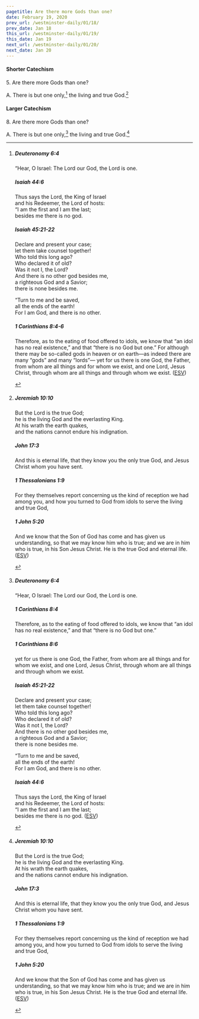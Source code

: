 ```yaml
---
pagetitle: Are there more Gods than one?
date: February 19, 2020
prev_url: /westminster-daily/01/18/
prev_date: Jan 18
this_url: /westminster-daily/01/19/
this_date: Jan 19
next_url: /westminster-daily/01/20/
next_date: Jan 20
---
```


#### Shorter Catechism

5\. Are there more Gods than one?

A. There is but one only,[^fnref:wsc1] the living and true God.[^fnref:wsc2]


[^fnref:wsc1]: <div class="esv"><h5>Deuteronomy 6:4</h5> <div class="esv-text"><p id="p05006004.01-1">&#8220;Hear, O Israel: The <span class="small-caps">Lord</span> our God, the <span class="small-caps">Lord</span> is one.</p> </div><h5>Isaiah 44:6</h5> <div class="esv-text"> <div class="block-indent"> <p class="line-group" id="p23044006.07-2">Thus says the <span class="small-caps">Lord</span>, the King of Israel<br /> <span class="indent"></span>and his Redeemer, the <span class="small-caps">Lord</span> of hosts:<br /> &#8220;I am the first and I am the last;<br /> <span class="indent"></span>besides me there is no god.</p> </div> </div><h5>Isaiah 45:21-22</h5> <div class="esv-text"><div class="block-indent"> <p class="line-group" id="p23045021.01-3">Declare and present your case;<br /> <span class="indent"></span>let them take counsel together!<br /> Who told this long ago?<br /> <span class="indent"></span>Who declared it of old?<br /> Was it not I, the <span class="small-caps">Lord</span>?<br /> <span class="indent"></span>And there is no other god besides me,<br /> a righteous God and a Savior;<br /> <span class="indent"></span>there is none besides me.</p>  <p class="line-group" id="p23045022.01-3">&#8220;Turn to me and be saved,<br /> <span class="indent"></span>all the ends of the earth!<br /> <span class="indent"></span>For I am God, and there is no other.</p> </div> </div><h5>1 Corinthians 8:4-6</h5> <div class="esv-text"><p id="p46008004.01-4">Therefore, as to the eating of food offered to idols, we know that &#8220;an idol has no real existence,&#8221; and that &#8220;there is no God but one.&#8221; For although there may be so-called gods in heaven or on earth&#8212;as indeed there are many &#8220;gods&#8221; and many &#8220;lords&#8221;&#8212; yet for us there is one God, the Father, from whom are all things and for whom we exist, and one Lord, Jesus Christ, through whom are all things and through whom we exist.  (<a href="http://www.esv.org" class="copyright">ESV</a>)</p> </div> </div>

[^fnref:wsc2]: <div class="esv"><h5>Jeremiah 10:10</h5> <div class="esv-text"><div class="block-indent"> <p class="line-group" id="p24010010.01-1">But the <span class="small-caps">Lord</span> is the true God;<br /> <span class="indent"></span>he is the living God and the everlasting King.<br /> At his wrath the earth quakes,<br /> <span class="indent"></span>and the nations cannot endure his indignation.</p> </div> </div><h5>John 17:3</h5> <div class="esv-text"><p id="p43017003.01-2"><span class="woc">And this is eternal life, that they know you the only true God, and Jesus Christ whom you have sent.</span></p> </div><h5>1 Thessalonians 1:9</h5> <div class="esv-text"><p id="p52001009.01-3">For they themselves report concerning us the kind of reception we had among you, and how you turned to God from idols to serve the living and true God,</p> </div><h5>1 John 5:20</h5> <div class="esv-text"><p id="p62005020.01-4">And we know that the Son of God has come and has given us understanding, so that we may know him who is true; and we are in him who is true, in his Son Jesus Christ. He is the true God and eternal life.  (<a href="http://www.esv.org" class="copyright">ESV</a>)</p> </div> </div>


#### Larger Catechism

8\. Are there more Gods than one?

A. There is but one only,[^fnref:wlc1] the living and true God.[^fnref:wlc2]


[^fnref:wlc1]: <div class="esv"><h5>Deuteronomy 6:4</h5> <div class="esv-text"><p id="p05006004.01-1">&#8220;Hear, O Israel: The <span class="small-caps">Lord</span> our God, the <span class="small-caps">Lord</span> is one.</p> </div><h5>1 Corinthians 8:4</h5> <div class="esv-text"><p id="p46008004.01-2">Therefore, as to the eating of food offered to idols, we know that &#8220;an idol has no real existence,&#8221; and that &#8220;there is no God but one.&#8221;</p> </div><h5>1 Corinthians 8:6</h5> <div class="esv-text"><p id="p46008006.01-3">yet for us there is one God, the Father, from whom are all things and for whom we exist, and one Lord, Jesus Christ, through whom are all things and through whom we exist.</p> </div><h5>Isaiah 45:21-22</h5> <div class="esv-text"><div class="block-indent"> <p class="line-group" id="p23045021.01-4">Declare and present your case;<br /> <span class="indent"></span>let them take counsel together!<br /> Who told this long ago?<br /> <span class="indent"></span>Who declared it of old?<br /> Was it not I, the <span class="small-caps">Lord</span>?<br /> <span class="indent"></span>And there is no other god besides me,<br /> a righteous God and a Savior;<br /> <span class="indent"></span>there is none besides me.</p>  <p class="line-group" id="p23045022.01-4">&#8220;Turn to me and be saved,<br /> <span class="indent"></span>all the ends of the earth!<br /> <span class="indent"></span>For I am God, and there is no other.</p> </div> </div><h5>Isaiah 44:6</h5> <div class="esv-text"> <div class="block-indent"> <p class="line-group" id="p23044006.07-5">Thus says the <span class="small-caps">Lord</span>, the King of Israel<br /> <span class="indent"></span>and his Redeemer, the <span class="small-caps">Lord</span> of hosts:<br /> &#8220;I am the first and I am the last;<br /> <span class="indent"></span>besides me there is no god.  (<a href="http://www.esv.org" class="copyright">ESV</a>)</p> </div> </div> </div>

[^fnref:wlc2]: <div class="esv"><h5>Jeremiah 10:10</h5> <div class="esv-text"><div class="block-indent"> <p class="line-group" id="p24010010.01-1">But the <span class="small-caps">Lord</span> is the true God;<br /> <span class="indent"></span>he is the living God and the everlasting King.<br /> At his wrath the earth quakes,<br /> <span class="indent"></span>and the nations cannot endure his indignation.</p> </div> </div><h5>John 17:3</h5> <div class="esv-text"><p id="p43017003.01-2"><span class="woc">And this is eternal life, that they know you the only true God, and Jesus Christ whom you have sent.</span></p> </div><h5>1 Thessalonians 1:9</h5> <div class="esv-text"><p id="p52001009.01-3">For they themselves report concerning us the kind of reception we had among you, and how you turned to God from idols to serve the living and true God,</p> </div><h5>1 John 5:20</h5> <div class="esv-text"><p id="p62005020.01-4">And we know that the Son of God has come and has given us understanding, so that we may know him who is true; and we are in him who is true, in his Son Jesus Christ. He is the true God and eternal life.  (<a href="http://www.esv.org" class="copyright">ESV</a>)</p> </div> </div>


